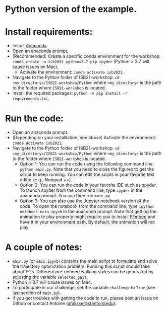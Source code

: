 Python version of the example.
==============================

# Install requirements:
- Install [Anaconda](https://docs.anaconda.com/anaconda/install/).
- Open an anaconda prompt.
- (Recommended) Create a specific conda environment for the workshop: `conda create -n isb2021 python=3.7 pip spyder` (Python > 3.7 will cause issues on Mac).
	- Activate the environment: `conda activate isb2021`.
- Navigate to the Python folder of ISB21-workshop: `cd <my_directory>/ISB21-workshop/Python` where `<my_directory>` is the path to the folder where `ISB21-workshop` is located.
- Install the required packages: `python -m pip install -r requirements.txt`.

# Run the code:
- Open an anaconda prompt.
- (Depending on your installlation, see above) Activate the environment: `conda activate isb2021`.
- Navigate to the Python folder of ISB21-workshop: `cd <my_directory>/ISB21-workshop/Python` where `<my_directory>` is the path to the folder where `ISB21-workshop` is located.
    - Option 1: You can run the code using the following command line: `python main.py`. Note that you need to close the figures to get the script to keep running. You can edit the scipts in your favorite text editor (e.g., Notepad ++).
    - Option 2: You can run the code in your favorite IDE such as spyder. To launch spyder from the command line, type `spyder` in the anaconda prompt. You can then run `main.py`.
    - Option 3: You can also use the Jupyter notebook version of the code. To open the notebook from the command line, type `ipython notebook main.ipynb` in the anaconda prompt. Note that getting the animation to play properly might require you to install [FFmpeg](https://www.ffmpeg.org/) and have it in your environment path. By default, the animation will not play. 

# A couple of notes:
- `main.py` (or `main.ipynb`) contains the main script to formulate and solve the trajectory optimization problem. Running this script should take about 1-2s. Different pre-defined walking styles can be generated by adjusting the variable `selected_gait`.
- Python > 3.7 will cause issues on Mac.
- To participate in our challenge, set the variable `challenge` to `True` (see last section of `main.py`).
- If you get troubles with getting the code to run, please post an issue on Github or contact Antoine (afalisse@stanford.edu).